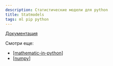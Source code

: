 ```yaml
---
description: Статистические модели для python
title: Statmodels
tags: ml pip python
---
```

[Документация](https://www.statsmodels.org/stable/index.html)

Смотри еще:

- [[mathematic-in-python]]
- [[numpy]]

[//begin]: # "Autogenerated link references for markdown compatibility"
[mathematic-in-python]: mathematic-in-python "Mathematic in python"
[numpy]: numpy "Numpy"
[//end]: # "Autogenerated link references"